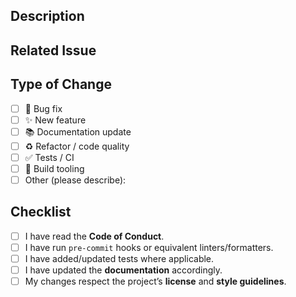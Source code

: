 <!--
Thank you for contributing!
Please fill out the fields below to ensure a smooth review.
-->

## Description

<!-- A short, bullet-point summary of *what* this PR does and *why*. -->

## Related Issue

<!-- e.g. Fixes #42, Addresses #99, Closes #123 -->

## Type of Change

- [ ] 🐞 Bug fix
- [ ] ✨ New feature
- [ ] 📚 Documentation update
- [ ] ♻️ Refactor / code quality
- [ ] ✅ Tests / CI
- [ ] 🔧 Build tooling
- [ ] Other (please describe):

## Checklist

- [ ] I have read the **Code of Conduct**.
- [ ] I have run `pre-commit` hooks or equivalent linters/formatters.
- [ ] I have added/updated tests where applicable.
- [ ] I have updated the **documentation** accordingly.
- [ ] My changes respect the project’s **license** and **style guidelines**.
